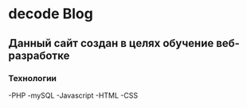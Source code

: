 # decode Blog

## Данный сайт создан в целях обучение веб-разработке

### Технологии
-PHP
-mySQL
-Javascript
-HTML
-CSS